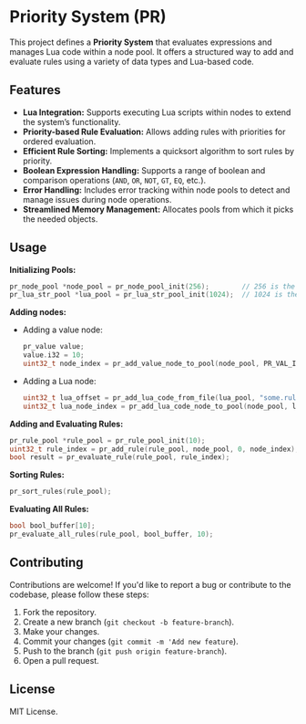 # Priority System (PR)

This project defines a **Priority System** that evaluates expressions and manages Lua code within a node pool. It offers a structured way to add and evaluate rules using a variety of data types and Lua-based code.

## Features
* **Lua Integration:** Supports executing Lua scripts within nodes to extend the system’s functionality.
* **Priority-based Rule Evaluation:** Allows adding rules with priorities for ordered evaluation.
* **Efficient Rule Sorting:** Implements a quicksort algorithm to sort rules by priority.
* **Boolean Expression Handling:** Supports a range of boolean and comparison operations (`AND`, `OR`, `NOT`, `GT`, `EQ`, etc.).
* **Error Handling:** Includes error tracking within node pools to detect and manage issues during node operations.
* **Streamlined Memory Management:** Allocates pools from which it picks the needed objects.

## Usage
**Initializing Pools:**
```c
pr_node_pool *node_pool = pr_node_pool_init(256);        // 256 is the number of nodes
pr_lua_str_pool *lua_pool = pr_lua_str_pool_init(1024);  // 1024 is the number of characters
```

**Adding nodes:**
* Adding a value node:
	```c
	pr_value value;
	value.i32 = 10;
	uint32_t node_index = pr_add_value_node_to_pool(node_pool, PR_VAL_I32, value);
	```
* Adding a Lua node:
	```c
	uint32_t lua_offset = pr_add_lua_code_from_file(lua_pool, "some.rule.lua");
	uint32_t lua_node_index = pr_add_lua_code_node_to_pool(node_pool, lua_pool, lua_offset);
	```
**Adding and Evaluating Rules:**
```c
pr_rule_pool *rule_pool = pr_rule_pool_init(10);
uint32_t rule_index = pr_add_rule(rule_pool, node_pool, 0, node_index);
bool result = pr_evaluate_rule(rule_pool, rule_index);
```

**Sorting Rules:**
```c
pr_sort_rules(rule_pool);
```

**Evaluating All Rules:**
```c
bool bool_buffer[10];
pr_evaluate_all_rules(rule_pool, bool_buffer, 10);
```

## Contributing
Contributions are welcome! If you'd like to report a bug or contribute to the codebase, please follow these steps:
1. Fork the repository.
2. Create a new branch (`git checkout -b feature-branch`).
3. Make your changes.
4. Commit your changes (`git commit -m 'Add new feature`).
5. Push to the branch (`git push origin feature-branch`).
6. Open a pull request.

## License
MIT License.
